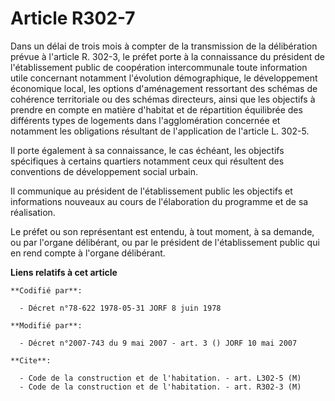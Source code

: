 # Article R302-7

Dans un délai de trois mois à compter de la transmission de la délibération prévue à l'article R. 302-3, le préfet porte à la
connaissance du président de l'établissement public de coopération intercommunale toute information utile concernant
notamment l'évolution démographique, le développement économique local, les options d'aménagement ressortant des schémas de
cohérence territoriale ou des schémas directeurs, ainsi que les objectifs à prendre en compte en matière d'habitat et de
répartition équilibrée des différents types de logements dans l'agglomération concernée et notamment les obligations
résultant de l'application de l'article L. 302-5.

Il porte également à sa connaissance, le cas échéant, les objectifs spécifiques à certains quartiers notamment ceux qui
résultent des conventions de développement social urbain.

Il communique au président de l'établissement public les objectifs et informations nouveaux au cours de l'élaboration du
programme et de sa réalisation.

Le préfet ou son représentant est entendu, à tout moment, à sa demande, ou par l'organe délibérant, ou par le président de
l'établissement public qui en rend compte à l'organe délibérant.

**Liens relatifs à cet article**

	**Codifié par**:

	  - Décret n°78-622 1978-05-31 JORF 8 juin 1978

	**Modifié par**:

	  - Décret n°2007-743 du 9 mai 2007 - art. 3 () JORF 10 mai 2007

	**Cite**:

	  - Code de la construction et de l'habitation. - art. L302-5 (M)
	  - Code de la construction et de l'habitation. - art. R302-3 (M)
